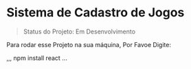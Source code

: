 <h1>Sistema de Cadastro de Jogos </h1>

> Status do Projeto: Em Desenvolvimento

Para rodar esse Projeto na sua máquina, Por Favoe Digite:

,,,
npm install react
...
